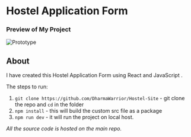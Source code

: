 # Hostel Application Form
### Preview of My Project
![Prototype](https://user-images.githubusercontent.com/97218268/229581472-3a4cf0aa-43d5-460c-94ef-d9b34b4e52bb.png)

## About
I have created this Hostel Application Form using React and JavaScript .

The steps to run:
1. `git clone https://github.com/DharmaWarrior/Hostel-Site` - git clone the repo and `cd` in the folder
2. `npm install` - this will build the custom src file as a package 
3. `npm run dev` - it will run the project on local host. 

*All the source code is hosted on the main repo.*

